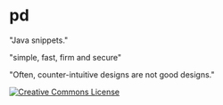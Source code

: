pd
========

"Java snippets."

"simple, fast, firm and secure"

"Often, counter-intuitive designs are not good designs."

<a rel="license" href="http://creativecommons.org/licenses/by/4.0/">
  <img alt="Creative Commons License" style="border-width:0" src="https://i.creativecommons.org/l/by/4.0/88x31.png" />
</a>
